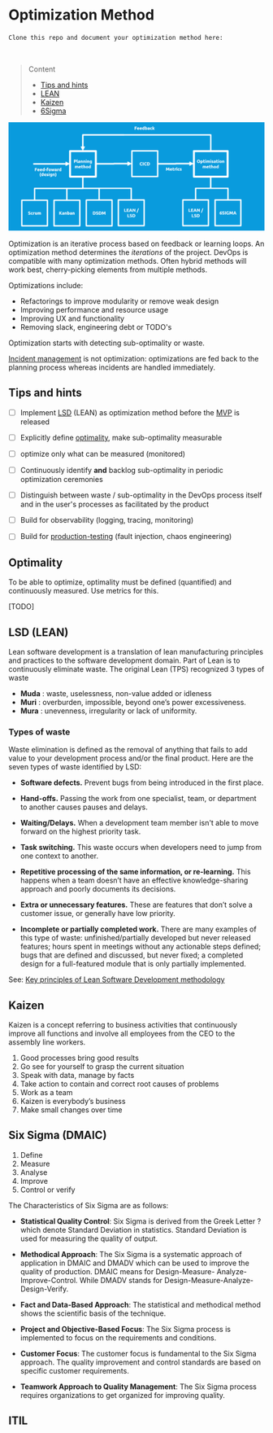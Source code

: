 # Optimization Method

```
Clone this repo and document your optimization method here:



```
> Content
> - [Tips and hints](#tips-and-hints)
> - [LEAN](#lsd-lean)
> - [Kaizen](#kaizen)
> - [6Sigma](#six-sigma-dmaic)

![optimisation](devops-planning-optimisation.png)

Optimization is an iterative process based on feedback or learning loops.
An optimization method determines the  *iterations* of the project. 
DevOps is compatible with many optimization methods. 
Often hybrid methods will work best, cherry-picking elements from multiple methods. 

Optimizations include:
- Refactorings to improve modularity or remove weak design
- Improving performance and resource usage
- Improving UX and functionality
- Removing slack, engineering debt or TODO's

Optimization starts with detecting sub-optimality or waste.

[Incident management](incident-management-procedure.md) is not optimization: optimizations are fed back to the planning process whereas incidents are handled immediately.

## Tips and hints

- [ ] Implement [LSD](#lsd-lean) (LEAN) as optimization method before the [MVP](project-plan.md#minimum-viable-product) is released 


- [ ] Explicitly define [optimality](#optimality), make sub-optimality measurable


- [ ] optimize only what can be measured (monitored)


- [ ] Continuously identify **and** backlog sub-optimality in periodic optimization ceremonies


- [ ] Distinguish between waste / sub-optimality in the DevOps process itself and in the user's processes as facilitated by the product


- [ ] Build for observability (logging, tracing, monitoring)


- [ ] Build for [production-testing](production-testing-strategy.md) (fault injection, chaos engineering)


## Optimality

To be able to optimize, optimality must be defined (quantified) and continuously measured. Use metrics for this.

[TODO] 

## LSD (LEAN)

Lean software development is a translation of lean manufacturing principles and practices to the software development domain.
Part of Lean is to continuously eliminate waste.
The original Lean (TPS) recognized 3 types of waste

- **Muda** : waste, uselessness, non-value added or idleness
- **Muri** : overburden, impossible, beyond one’s power excessiveness.
- **Mura** : unevenness, irregularity or lack of uniformity.

### Types of waste

Waste elimination is defined as the removal of anything that fails to add value to your development process and/or the final product. Here are the seven types of waste identified by LSD:

- **Software defects.** Prevent bugs from being introduced in the first place.


- **Hand-offs.** Passing the work from one specialist, team, or department to another causes pauses and delays. 


- **Waiting/Delays.** When a development team member isn't able to move forward on the highest priority task.


- **Task switching.** This waste occurs when developers need to jump from one context to another. 


- **Repetitive processing of the same information, or re-learning.** This happens when a team doesn’t have an effective knowledge-sharing approach and poorly documents its decisions.


- **Extra or unnecessary features.** These are features that don’t solve a customer issue, or generally have low priority. 


- **Incomplete or partially completed work.** There are many examples of this type of waste: unfinished/partially developed but never released features; hours spent in meetings without any actionable steps defined; bugs that are defined and discussed, but never fixed; a completed design for a full-featured module that is only partially implemented.


See: [Key principles of Lean Software Development methodology](https://railsware.com/blog/lean-software-development-guide/)

## Kaizen

Kaizen is a concept referring to business activities that continuously improve all functions and involve all employees from the CEO to the assembly line workers.

1. Good processes bring good results
2. Go see for yourself to grasp the current situation
3. Speak with data, manage by facts
4. Take action to contain and correct root causes of problems
5. Work as a team
6. Kaizen is everybody’s business
7. Make small changes over time

## Six Sigma (DMAIC)

1. Define
2. Measure
3. Analyse
4. Improve
5. Control or verify


The Characteristics of Six Sigma are as follows:

- **Statistical Quality Control**: Six Sigma is derived from the Greek Letter ? which denote Standard Deviation in statistics. Standard Deviation is used for measuring the quality of output.


- **Methodical Approach**: The Six Sigma is a systematic approach of application in DMAIC and DMADV which can be used to improve the quality of production. DMAIC means for Design-Measure- Analyze-Improve-Control. While DMADV stands for Design-Measure-Analyze-Design-Verify.


- **Fact and Data-Based Approach**: The statistical and methodical method shows the scientific basis of the technique.


- **Project and Objective-Based Focus**: The Six Sigma process is implemented to focus on the requirements and conditions.


- **Customer Focus**: The customer focus is fundamental to the Six Sigma approach. The quality improvement and control standards are based on specific customer requirements.


- **Teamwork Approach to Quality Management**: The Six Sigma process requires organizations to get organized for improving quality.

## ITIL



